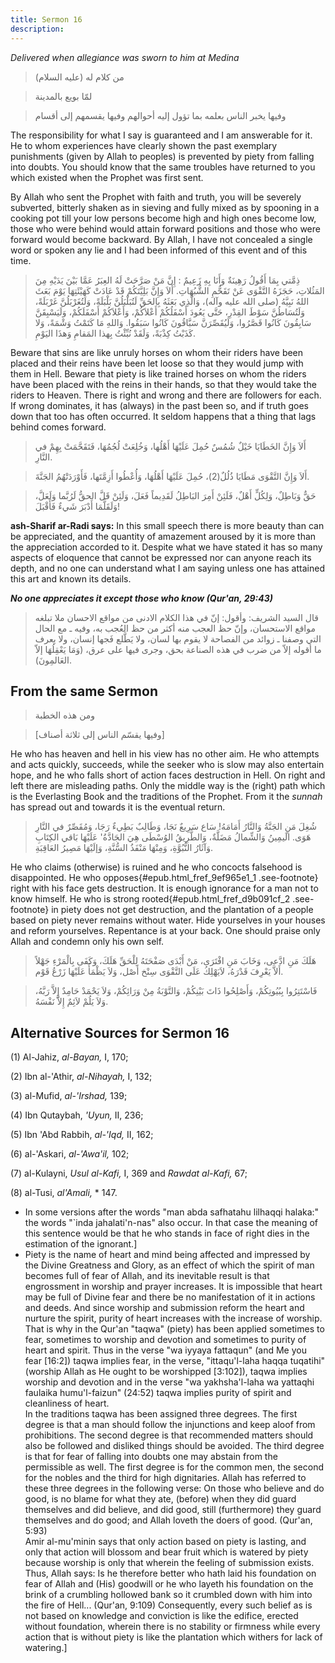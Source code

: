 ```yaml
---
title: Sermon 16
description: 
---
```


*Delivered when allegiance was sworn to him at Medina*

> من كلام له (عليه السلام)

> لمّا بويع بالمدينة

> وفيها يخبر الناس بعلمه بما تؤول إليه أحوالهم وفيها يقسمهم إلى أقسام

The responsibility for what I say is guaranteed and I am answerable for
it. He to whom experiences have clearly shown the past exemplary
punishments (given by Allah to peoples) is prevented by piety from
falling into doubts. You should know that the same troubles have
returned to you which existed when the Prophet was first sent.

By Allah who sent the Prophet with faith and truth, you will be severely
subverted, bitterly shaken as in sieving and fully mixed as by spooning
in a cooking pot till your low persons become high and high ones become
low, those who were behind would attain forward positions and those who
were forward would become backward. By Allah, I have not concealed a
single word or spoken any lie and I had been informed of this event and
of this time.

> ذِمَّتي بِمَا أَقُولُ رَهِينَةٌ وَأَنَا بِهِ زَعِيمٌ : إِنَّ مَنْ صَرَّحَتْ لَهُ العِبَرُ عَمَّا بَيْنَ يَدَيْهِ مِنَ
> المَثُلاتِ، حَجَزَهُ التَّقْوَى عَنْ تَقَحُّمِ الشُّبُهَاتِ. أَلاَ وَإِنَّ بَلِيَّتَكُمْ قَدْ عَادَتْ كَهَيْئَتِهَا
> يَوْمَ بَعَثَ اللهُ نَبِيَّهُ (صلى الله عليه وآله)، وَالَّذِي بَعَثَهُ بِالحَقِّ لَتُبَلْبَلُنَّ
> بَلْبَلَةً، وَلَتُغَرْبَلُنَّ غَرْبَلَةً، وَلَتُسَاطُنَّ سَوْطَ القِدْرِ، حَتَّى يَعُودَ أَسْفَلُكُمْ أَعْلاَكُمْ،
> وَأَعْلاَكُمْ أَسْفَلَكُمْ، وَلَيَسْبِقَنَّ سَابِقُونَ كَانُوا قَصَّرُوا، وَلَيُقَصِّرَنَّ سَبَّاقُونَ كَانُوا
> سَبَقُوا. وَاللهِ مَا كَتَمْتُ وَشْمَةً، وَلا كَذَبْتُ كِذْبَةً، وَلَقَدْ نُبِّئْتُ بِهذا المَقامِ وَهذَا
> اليَوْمِ.

Beware that sins are like unruly horses on whom their riders have been
placed and their reins have been let loose so that they would jump with
them in Hell. Beware that piety is like trained horses on whom the
riders have been placed with the reins in their hands, so that they
would take the riders to Heaven. There is right and wrong and there are
followers for each. If wrong dominates, it has (always) in the past been
so, and if truth goes down that too has often occurred. It seldom
happens that a thing that lags behind comes forward.

> أَلاَ وَإِنَّ الخَطَايَا خَيْلٌ شُمُسٌ حُمِلَ عَلَيْهَا أَهْلُها، وَخُلِعَتْ لُجُمُهَا، فَتَقَحَّمَتْ بِهِمْ في
> النَّارِ.

> أَلاَ وَإِنَّ التَّقْوَى مَطَايَا ذُلُلٌ(2)، حُمِلَ عَلَيْهَا أَهْلُهَا، وَأُعْطُوا أَزِمَّتَها، فَأَوْرَدَتْهُمُ
> الجَنَّةَ.

> حَقٌّ وَبَاطِلٌ، وَلِكُلٍّ أَهْلٌ، فَلَئِنْ أَمِرَ البَاطِلُ لَقَدِيماً فَعَلَ، وَلَئِنْ قَلَّ الحقُّ لَرُبَّما
> وَلَعَلَّ، وَلَقَلَّمَا أَدْبَرَ شَيءٌ فَأَقْبَلَ!

**ash-Sharif ar-Radi says:** In this small speech there is more beauty
than can be appreciated, and the quantity of amazement aroused by it is
more than the appreciation accorded to it. Despite what we have stated
it has so many aspects of eloquence that cannot be expressed nor can
anyone reach its depth, and no one can understand what I am saying
unless one has attained this art and known its details.

***No one appreciates it except those who know (Qur'an, 29:43)***

> قال السيد الشريف: وأقول: إنّ في هذا الكلام الادنى من مواقع الاحسان ملا
> تبلغه مواقع الاستحسان، وإنّ حظ العجب منه أكثر من حظ العُجب به، وفيه ـ مع
> الحال التي وصفنا ـ زوائد من الفصاحة لا يقوم بها لسان، ولا يَطَّلع فَجها
> إنسان، ولا يعرف ما أقوله إلاّ من ضرب في هذه الصناعة بحق، وجرى فيها على
> عرق، (وَمَا يَعْقِلُهَا إلاّ العَالمِونَ).

## From the same Sermon

> ومن هذه الخطبة

> \[وفيها يقسّم الناس إلى ثلاثة أصناف\]

He who has heaven and hell in his view has no other aim. He who attempts
and acts quickly, succeeds, while the seeker who is slow may also
entertain hope, and he who falls short of action faces destruction in
Hell. On right and left there are misleading paths. Only the middle way
is the (right) path which is the Everlasting Book and the traditions of
the Prophet. From it the *sunnah* has spread out and towards it is the
eventual return.

> شُغِلَ مَنِ الجَنَّةُ وَالنَّارُ أَمَامَهُ! سَاع سَرِيعٌ نَجَا، وَطَالِبٌ بَطِيءٌ رَجَا، وَمُقَصِّرٌ في
> النَّارِ هَوَى. الَيمِينُ وَالشِّمالُ مَضَلَّةٌ، وَالطَّرِيقُ الوُسْطَى هِيَ الجَادَّةُ' عَلَيْهَا بَاقي
> الكِتَابِ وَآثَارُ النُّبُوَّةِ، وَمِنْهَا مَنْفَذُ السُّنَّةِ، وَإلَيْهَا مَصِيرُ العَاقِبَةِ.

He who claims (otherwise) is ruined and he who concocts falsehood is
disappointed. He who
opposes{#epub.html_fref_9ef965e1_1
.see-footnote} right with his face gets destruction. It is enough
ignorance for a man not to know himself. He who is strong
rooted{#epub.html_fref_d9b091cf_2
.see-footnote} in piety does not get destruction, and the plantation of
a people based on piety never remains without water. Hide yourselves in
your houses and reform yourselves. Repentance is at your back. One
should praise only Allah and condemn only his own self.

> هَلَكَ مَنِ ادَّعى، وَخَابَ مَنِ افْتَرَى، مَنْ أَبْدَى صَفْحَتَهُ لِلْحَقِّ هَلَكَ، وَكَفَى بِالْمَرْءِ جَهْلاً
> أَلاَّ يَعْرِفَ قَدْرَهُ، لاَيَهْلِكُ عَلَى التَّقْوَى سِنْخ أَصْل، وَلاَ يَظْمَأُ عَلَيْهَا زَرْعُ قَوْم.

> فَاسْتَتِرُوا بِبُيُوتِكُمْ، وَأَصْلِحُوا ذَاتَ بَيْنِكُمْ، وَالتَّوْبَةُ مِنْ وَرَائِكُمْ، وَلاَ يَحْمَدْ حَامِدٌ
> إِلاَّ رَبَّهُ، وَلاَ يَلُمْ لاَئِمٌ إِلاَّ نَفْسَهُ.

## Alternative Sources for Sermon 16

\(1\) Al-Jahiz, *al-Bayan,* I, 170;

\(2\) Ibn al-\'Athir, *al-Nihayah,* I, 132;

\(3\) al-Mufid, *al-\'Irshad,* 139;

\(4\) Ibn Qutaybah, *'Uyun,* II, 236;

\(5\) Ibn 'Abd Rabbih, *al-'Iqd,* II, 162;

\(6\) al-'Askari, *al-\'Awa\'il,* 102;

\(7\) al-Kulayni, *Usul al-Kafi,* I, 369 and *Rawdat al-Kafi,* 67;

\(8\) al-Tusi, *al\'Amali,* \* 147.

-  In some versions
    after the words \"man abda safhatahu lilhaqqi halaka:\" the words
    \"\`inda jahalati\'n-nas\" also occur. In that case the meaning of
    this sentence would be that he who stands in face of right dies in
    the estimation of the ignorant.]
-  Piety is the name
    of heart and mind being affected and impressed by the Divine
    Greatness and Glory, as an effect of which the spirit of man becomes
    full of fear of Allah, and its inevitable result is that engrossment
    in worship and prayer increases. It is impossible that heart may be
    full of Divine fear and there be no manifestation of it in actions
    and deeds. And since worship and submission reform the heart and
    nurture the spirit, purity of heart increases with the increase of
    worship. That is why in the Qur\'an \"taqwa\" (piety) has been
    applied sometimes to fear, sometimes to worship and devotion and
    sometimes to purity of heart and spirit. Thus in the verse \"wa
    iyyaya fattaqun\" (and Me you fear \[16:2\]) taqwa implies fear, in
    the verse, \"ittaqu\'l-laha haqqa tuqatihi\" (worship Allah as He
    ought to be worshipped \[3:102\]), taqwa implies worship and
    devotion and in the verse \"wa yakhsha\'l-laha wa yattaqhi faulaika
    humu\'l-faizun\" (24:52) taqwa implies purity of spirit and
    cleanliness of heart.\
    In the traditions taqwa has been assigned three degrees. The first
    degree is that a man should follow the injunctions and keep aloof
    from prohibitions. The second degree is that recommended matters
    should also be followed and disliked things should be avoided. The
    third degree is that for fear of falling into doubts one may abstain
    from the permissible as well. The first degree is for the common
    men, the second for the nobles and the third for high dignitaries.
    Allah has referred to these three degrees in the following verse: On
    those who believe and do good, is no blame for what they ate,
    (before) when they did guard themselves and did believe, and did
    good, still (furthermore) they guard themselves and do good; and
    Allah loveth the doers of good. (Qur\'an, 5:93)\
    Amir al-mu\'minin says that only action based on piety is lasting,
    and only that action will blossom and bear fruit which is watered by
    piety because worship is only that wherein the feeling of submission
    exists. Thus, Allah says: Is he therefore better who hath laid his
    foundation on fear of Allah and (His) goodwill or he who layeth his
    foundation on the brink of a crumbling hollowed bank so it crumbled
    down with him into the fire of Hell\... (Qur\'an, 9:109)
    Consequently, every such belief as is not based on knowledge and
    conviction is like the edifice, erected without foundation, wherein
    there is no stability or firmness while every action that is without
    piety is like the plantation which withers for lack of
    watering.]